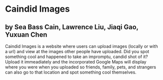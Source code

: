 Caindid Images
==============
by Sea Bass Cain, Lawrence Liu, Jiaqi Gao, Yuxuan Chen
----------------------------------------------------------------------------
Caindid Images is a website where users can upload images (locally or with a url) and view at the images other people have uploaded. Did you spot something cool and happened to take an impromptu, candid shot of it? Upload it immeadiately and the incorporated Google Maps will display where you were when you uploaded so friends, family, pets, and strangers can also go to that location and spot something cool themselves. 
